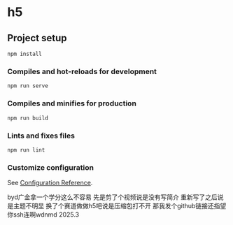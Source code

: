 # h5

## Project setup
```
npm install
```

### Compiles and hot-reloads for development
```
npm run serve
```

### Compiles and minifies for production
```
npm run build
```

### Lints and fixes files
```
npm run lint
```

### Customize configuration
See [Configuration Reference](https://cli.vuejs.org/config/).



byd广金拿一个学分这么不容易 先是剪了个视频说是没有写简介 重新写了之后说是主题不明显 换了个赛道做做h5吧说是压缩包打不开 那我发个github链接还指望你ssh连啊wdnmd
2025.3

